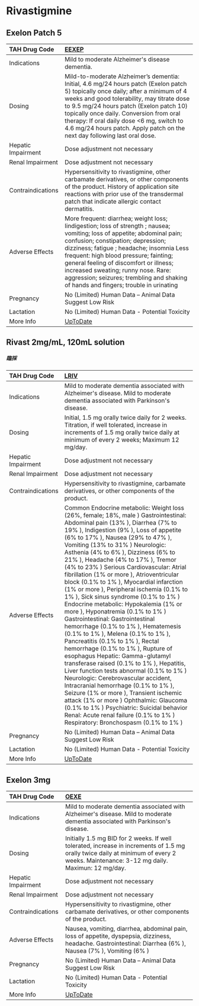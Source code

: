 # Rivastigmine

## Exelon Patch 5

| TAH Drug Code      | [EEXEP](https://www.tahsda.org.tw/drugs/hissearch.php?drug_code=EEXEP)                                                                                                                                                                                                                                                                                                                                                       |
|:-------------------|:-----------------------------------------------------------------------------------------------------------------------------------------------------------------------------------------------------------------------------------------------------------------------------------------------------------------------------------------------------------------------------------------------------------------------------|
| Indications        | Mild to moderate Alzheimer's disease dementia.                                                                                                                                                                                                                                                                                                                                                                               |
| Dosing             | Mild-to-moderate Alzheimer’s dementia: Initial, 4.6 mg/24 hours patch (Exelon patch 5) topically once daily; after a minimum of 4 weeks and good tolerability, may titrate dose to 9.5 mg/24 hours patch (Exelon patch 10) topically once daily. Conversion from oral therapy: If oral daily dose <6 mg, switch to 4.6 mg/24 hours patch. Apply patch on the next day following last oral dose.                              |
| Hepatic Impairment | Dose adjustment not necessary                                                                                                                                                                                                                                                                                                                                                                                                |
| Renal Impairment   | Dose adjustment not necessary                                                                                                                                                                                                                                                                                                                                                                                                |
| Contraindications  | Hypersensitivity to rivastigmine, other carbamate derivatives, or other components of the product. History of application site reactions with prior use of the transdermal patch that indicate allergic contact dermatitis.                                                                                                                                                                                                  |
| Adverse Effects    | More frequent: diarrhea; weight loss; Iindigestion; loss of strength ; nausea; vomiting; loss of appetite; abdominal pain; confusion; constipation; depression; dizziness; fatigue ; headache; insomnia Less frequent: high blood pressure; fainting; general feeling of discomfort or illness; increased sweating; runny nose. Rare: aggression; seizures; trembling and shaking of hands and fingers; trouble in urinating |
| Pregnancy          | No (Limited) Human Data – Animal Data Suggest Low Risk                                                                                                                                                                                                                                                                                                                                                                       |
| Lactation          | No (Limited) Human Data - Potential Toxicity                                                                                                                                                                                                                                                                                                                                                                                 |
| More Info          | [UpToDate](https://www.uptodate.com/contents/rivastigmine-drug-information)                                                                                                                                                                                                                                                                                                                                                  |

## Rivast 2mg/mL, 120mL solution

##### 臨採

| TAH Drug Code      | [LRIV](https://www.tahsda.org.tw/drugs/hissearch.php?drug_code=LRIV)                                                                                                                                                                                                                                                                                                                                                                                                                                                                                                                                                                                                                                                                                                                                                                                                                                                                                                                                                                                                                                                                                                                                                                        |
|:-------------------|:--------------------------------------------------------------------------------------------------------------------------------------------------------------------------------------------------------------------------------------------------------------------------------------------------------------------------------------------------------------------------------------------------------------------------------------------------------------------------------------------------------------------------------------------------------------------------------------------------------------------------------------------------------------------------------------------------------------------------------------------------------------------------------------------------------------------------------------------------------------------------------------------------------------------------------------------------------------------------------------------------------------------------------------------------------------------------------------------------------------------------------------------------------------------------------------------------------------------------------------------|
| Indications        | Mild to moderate dementia associated with Alzheimer's disease. Mild to moderate dementia associated with Parkinson's disease.                                                                                                                                                                                                                                                                                                                                                                                                                                                                                                                                                                                                                                                                                                                                                                                                                                                                                                                                                                                                                                                                                                               |
| Dosing             | Initial, 1.5 mg orally twice daily for 2 weeks. Titration, if well tolerated, increase in increments of 1.5 mg orally twice daily at minimum of every 2 weeks; Maximum 12 mg/day.                                                                                                                                                                                                                                                                                                                                                                                                                                                                                                                                                                                                                                                                                                                                                                                                                                                                                                                                                                                                                                                           |
| Hepatic Impairment | Dose adjustment not necessary                                                                                                                                                                                                                                                                                                                                                                                                                                                                                                                                                                                                                                                                                                                                                                                                                                                                                                                                                                                                                                                                                                                                                                                                               |
| Renal Impairment   | Dose adjustment not necessary                                                                                                                                                                                                                                                                                                                                                                                                                                                                                                                                                                                                                                                                                                                                                                                                                                                                                                                                                                                                                                                                                                                                                                                                               |
| Contraindications  | Hypersensitivity to rivastigmine, carbamate derivatives, or other components of the product.                                                                                                                                                                                                                                                                                                                                                                                                                                                                                                                                                                                                                                                                                                                                                                                                                                                                                                                                                                                                                                                                                                                                                |
| Adverse Effects    | Common Endocrine metabolic: Weight loss (26%, female; 18%, male ) Gastrointestinal: Abdominal pain (13% ), Diarrhea (7% to 19% ), Indigestion (9% ), Loss of appetite (6% to 17% ), Nausea (29% to 47% ), Vomiting (13% to 31% ) Neurologic: Asthenia (4% to 6% ), Dizziness (6% to 21% ), Headache (4% to 17% ), Tremor (4% to 23% ) Serious Cardiovascular: Atrial fibrillation (1% or more ), Atrioventricular block (0.1% to 1% ), Myocardial infarction (1% or more ), Peripheral ischemia (0.1% to 1% ), Sick sinus syndrome (0.1% to 1% ) Endocrine metabolic: Hypokalemia (1% or more ), Hyponatremia (0.1% to 1% ) Gastrointestinal: Gastrointestinal hemorrhage (0.1% to 1% ), Hematemesis (0.1% to 1% ), Melena (0.1% to 1% ), Pancreatitis (0.1% to 1% ), Rectal hemorrhage (0.1% to 1% ), Rupture of esophagus Hepatic: Gamma-glutamyl transferase raised (0.1% to 1% ), Hepatitis, Liver function tests abnormal (0.1% to 1% ) Neurologic: Cerebrovascular accident, Intracranial hemorrhage (0.1% to 1% ), Seizure (1% or more ), Transient ischemic attack (1% or more ) Ophthalmic: Glaucoma (0.1% to 1% ) Psychiatric: Suicidal behavior Renal: Acute renal failure (0.1% to 1% ) Respiratory: Bronchospasm (0.1% to 1% ) |
| Pregnancy          | No (Limited) Human Data – Animal Data Suggest Low Risk                                                                                                                                                                                                                                                                                                                                                                                                                                                                                                                                                                                                                                                                                                                                                                                                                                                                                                                                                                                                                                                                                                                                                                                      |
| Lactation          | No (Limited) Human Data - Potential Toxicity                                                                                                                                                                                                                                                                                                                                                                                                                                                                                                                                                                                                                                                                                                                                                                                                                                                                                                                                                                                                                                                                                                                                                                                                |
| More Info          | [UpToDate](https://www.uptodate.com/contents/rivastigmine-drug-information)                                                                                                                                                                                                                                                                                                                                                                                                                                                                                                                                                                                                                                                                                                                                                                                                                                                                                                                                                                                                                                                                                                                                                                 |

## Exelon 3mg

| TAH Drug Code      | [OEXE](https://www.tahsda.org.tw/drugs/hissearch.php?drug_code=OEXE)                                                                                                                  |
|:-------------------|:--------------------------------------------------------------------------------------------------------------------------------------------------------------------------------------|
| Indications        | Mild to moderate dementia associated with Alzheimer's disease. Mild to moderate dementia associated with Parkinson's disease.                                                         |
| Dosing             | Initially 1.5 mg BID for 2 weeks. If well tolerated, increase in increments of 1.5 mg orally twice daily at minimum of every 2 weeks. Maintenance: 3-12 mg daily. Maximun: 12 mg/day. |
| Hepatic Impairment | Dose adjustment not necessary                                                                                                                                                         |
| Renal Impairment   | Dose adjustment not necessary                                                                                                                                                         |
| Contraindications  | Hypersensitivity to rivastigmine, other carbamate derivatives, or other components of the product.                                                                                    |
| Adverse Effects    | Nausea, vomiting, diarrhea, abdominal pain, loss of appetite, dyspepsia, dizziness, headache. Gastrointestinal: Diarrhea (6% ), Nausea (7% ), Vomiting (6% )                          |
| Pregnancy          | No (Limited) Human Data – Animal Data Suggest Low Risk                                                                                                                                |
| Lactation          | No (Limited) Human Data - Potential Toxicity                                                                                                                                          |
| More Info          | [UpToDate](https://www.uptodate.com/contents/rivastigmine-drug-information)                                                                                                           |


